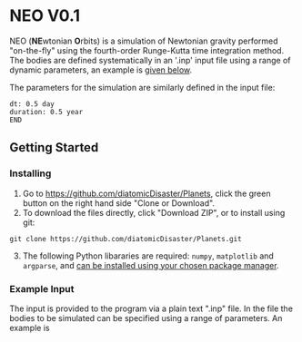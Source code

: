 # **NEO V0.1**

NEO (**NE**wtonian **O**rbits) is a simulation of Newtonian gravity performed "on-the-fly" using the fourth-order Runge-Kutta time integration method. The bodies are defined systematically in an '.inp' input file using a range of dynamic parameters, an example is [given below](#example-input).


The parameters for the simulation are similarly defined in the input file:

```SIMULATION
dt: 0.5 day
duration: 0.5 year
END
```

## Getting Started
### Installing

1. Go to https://github.com/diatomicDisaster/Planets, click the green button on the right hand side "Clone or Download".
2. To download the files directly, click "Download ZIP", or to install using git:

```
git clone https://github.com/diatomicDisaster/Planets.git
```

3. The following Python libararies are required: `numpy`, `matplotlib` and `argparse`, and [can be installed using your chosen package manager](https://packaging.python.org/tutorials/installing-packages/).

### Example Input

The input is provided to the program via a plain text ".inp" file. In the file the bodies to be simulated can be specified using a range of parameters. An example is 

